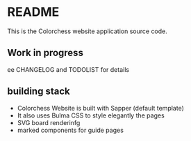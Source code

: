
# README

This is the Colorchess website application source code.

## Work in progress

ee CHANGELOG and TODOLIST for details

## building stack

* Colorchess Website is built with Sapper (default template)
* It also uses Bulma CSS to style elegantly the pages
* SVG board renderinfg
* marked components for guide pages


